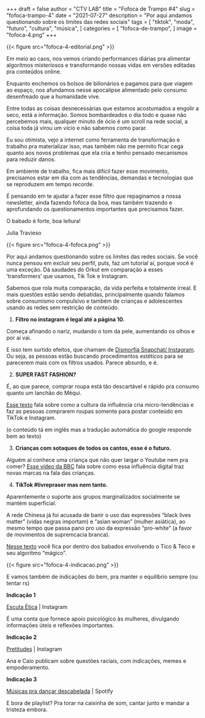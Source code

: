 +++
draft = false
author = "CTV LAB"
title = "Fofoca de Trampo #4"
slug = "fofoca-trampo-4"
date = "2021-07-27"
description = "Por aqui andamos questionando sobre os limites das redes sociais"
tags = [
    "tiktok",
    "moda",
    "futuro",
    "cultura",
    "música",
]
categories = [
    "fofoca-de-trampo",
]
image = "fofoca-4.png"
+++

{{< figure src="fofoca-4-editorial.png" >}}

Em meio ao caos, nos vemos criando performances diárias pra alimentar algoritmos misteriosos e transformando nossas vidas em versões editadas pra conteúdos online.

Enquanto enchemos os bolsos de bilionários e pagamos para que viagem ao espaço, nos afundamos nesse apocalipse alimentado pelo consumo desenfreado que a humanidade vive.

Entre todas as coisas desnecessárias que estamos acostumados a engolir a seco, está a informação. Somos bombardeados o dia todo e quase não percebemos mais, qualquer minuto de ócio é um scroll na rede social, a coisa toda já virou um vício e não sabemos como parar.

Eu sou otimista, vejo a internet como ferramenta de transformação e trabalho pra materializar isso, mas também não me permito ficar cega quanto aos novos problemas que ela cria e tenho pensado mecanismos para reduzir danos.

Em ambiente de trabalho, fica mais difícil fazer esse movimento, precisamos estar em dia com as tendências, demandas e tecnologias que se reproduzem em tempo recorde.

É pensando em te ajudar a fazer esse filtro que repaginamos a nossa newsletter, ainda fazendo fofoca da boa, mas também trazendo e aprofundando os questionamentos importantes que precisamos fazer.

 

O babado é forte, boa leitura!

Julia Travieso

{{< figure src="fofoca-4-fofoca.png" >}}

Por aqui andamos questionando sobre os limites das redes sociais. Se você nunca pensou em excluir seu perfil, puts, faz um tutorial aí, porque você é uma exceção. 
Dá saudades do Orkut em comparação a esses ‘transformers’ que usamos, Tik Tok e Instagram. 

Sabemos que rola muita comparação, da vida perfeita e totalmente irreal. E mais questões estão sendo debatidas, principalmente quando falamos sobre consumismo compulsivo e também de crianças e adolescentes usando as redes sem restrição de conteúdo. 
 

1. **Filtro no instagram é legal até a página 10.** 

Começa afinando o nariz, mudando o tom da pele, aumentando os olhos e por aí vai. 

E isso tem surtido efeitos, que chamam de [Dismorfia Snapchat/ Instagram](https://gq.globo.com/Corpo/Saude/noticia/2020/05/excessos-da-vida-digital-selfie-perfeita-pode-causar-dismorfia-instagram.html). Ou seja, as pessoas estão buscando procedimentos estéticos para se parecerem mais com os filtros usados. Parece absurdo, e é. 
 

2. **SUPER FAST FASHION?** 

É, ao que parece, comprar roupa está tão descartável e rápido pra consumo quanto um lanchão do Méqui. 

[Esse texto](https://wrapcompliance.org/blog/micro-trends-the-acceleration-of-fashion-cycles-and-rise-in-waste/) fala sobre como a cultura da influência cria micro-tendências e faz as pessoas comprarem roupas somente para postar conteúdo em TikTok e Instagram.

(o conteúdo tá em inglês mas a tradução automática do google responde bem ao texto)
 

3. **Crianças com sotaques de todos os cantos, esse é o futuro.** 

Alguém aí conhece uma criança que não quer largar o Youtube nem pra comer? [Esse vídeo da BBC](https://www.youtube.com/watch?v=Mup9_wUZzL0&list=WL&index=7) fala sobre como essa influência digital traz novas marcas na fala das crianças. 


4. **TikTok #livrepraser mas nem tanto.** 

Aparentemente o suporte aos grupos marginalizados socialmente se mantém superficial. 

A rede Chinesa já foi acusada de banir o uso das expressões “black lives matter” (vidas negras importam) e “asian woman” (mulher asiática), ao mesmo tempo que passa pano pro uso da expressão “pro-white” (a favor de movimentos de supremcacia branca).  

[Nesse texto](https://ctv-lab.medium.com/tiktok-livrepraser-mas-nem-tanto-bfdd775389a3) você fica por dentro dos babados envolvendo o Tico & Teco e seu algoritmo “mágico”. 

{{< figure src="fofoca-4-indicacao.png" >}}

E vamos também de indicações do bem, pra manter o equilíbrio sempre (ou tentar rs)

**Indicação 1**

[Escuta Ética](https://www.instagram.com/escutaetica/) | Instagram 

É uma conta que fornece apoio psicológico às mulheres, divulgando informações úteis e reflexões importantes. 


**Indicação 2**

[Pretitudes](https://www.instagram.com/pretitudes/) | Instagram 

Ana e Caio publicam sobre questões raciais, com indicações, memes e empoderamento.
 

**Indicação 3** 

[Músicas pra dançar descabelada](https://open.spotify.com/playlist/1vCspdRzQh0ISKwI6X1YQC?si=f16f2960e35f4dfd) | Spotify 

E bora de playlist? Pra torar na caixinha de som, cantar junto e mandar a tristeza embora. 
